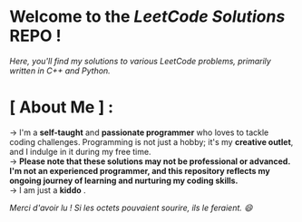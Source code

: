 # Welcome to the *LeetCode Solutions* REPO !
*Here, you'll find my solutions to various LeetCode problems, primarily written in C++ and Python.*

# [ About Me ] :

-> I'm a **self-taught** and **passionate programmer** who loves to tackle coding challenges. Programming is not just a hobby; it's my **creative outlet**, and I indulge in it during my free time. <br>
-> **Please note that these solutions may not be professional or advanced. I'm not an experienced programmer, and this repository reflects my ongoing journey of learning and nurturing my coding skills.** <br>
-> I am just a **kiddo** .

*Merci d'avoir lu ! Si les octets pouvaient sourire, ils le feraient. 😄*
